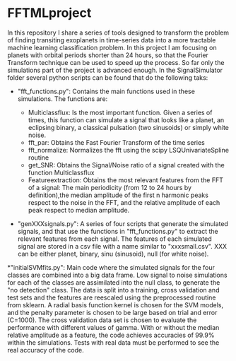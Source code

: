 # FFTMLproject
In this repository I share a series of tools designed to transform the problem of finding transiting exoplanets in time-series data into a more tractable machine learning classification problem. In this project I am focusing on planets with orbital periods shorter than 24 hours, so that the Fourier Transform technique can be used to speed up the process. So far only the simulations part of the project is advanced enough. In the SignalSimulator folder several python scripts can be found that do the following taks:

* "fft_functions.py": Contains the main functions used in these simulations. The functions are:
    * Multiclassflux: Is the most important function. Given a series of times, this function can simulate a signal that looks like a planet, an eclipsing binary, a classical pulsation (two sinusoids) or simply white noise.
    * fft_par: Obtains the Fast Fourier Transform of the time series
    * fft_normalize: Normalizes the fft using the scipy LSQUnivariateSpline routine
    * get_SNR: Obtains the Signal/Noise ratio of a signal created with the function Multiclassflux
    * Featureextraction: Obtains the most relevant features from the FFT of a signal: The main periodicity (from 12 to 24 hours by definition),the median amplitude of the first n harmonic peaks respect to the noise in the FFT, and the relative amplitude of each peak respect to median amplitude. 

* "genXXXsignals.py": A series of four scripts that generate the simulated signals, and that use the functions in "fft_functions.py" to extract the relevant features from each signal. The features of each simulated signal are stored in a csv file with a name similar to "xxxsmall.csv". XXX can be either planet, binary, sinu (sinusoid), null (for white noise).

*"initialSVMfits.py": Main code where the simulated signals for the four classes are combined into a big data frame. Low signal to noise simulations for each of the classes are assimilated into the null class, to generate the "no detection" class. The data is split into a training, cross validation and test sets and the features are reescaled using the preprocessed routine from sklearn. A radial basis function kernel is chosen for the SVM models, and the penalty parameter is chosen to be large based on trial and error (C=1000). The cross validation data set is chosen to evaluate the performance with different values of gamma. With or without the median relative amplitude as a feature, the code achieves accuracies of 99.9% within the simulations. Tests with real data must be performed to see the real accuracy of the code.